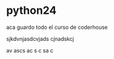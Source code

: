 # python24
aca guardo todo el curso de coderhouse




sjkdvnjasdcvjads cjnadskcj


av
ascs
ac
s
c
sa
c